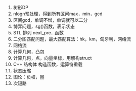 1. 树形DP
2. nlogn预处理，得到所有区间max，min，gcd
3. 区间gcd，单调不增，单调就可以二分
4. 博弈问题，sg()函数，表示状态
5. STL 排列 next_pre...函数
6. 二分图匹配问题，最大匹配算法：hk，km，匈牙利，网络流
7. 网络流
8. 计算几何，凸包
9. 计算几何，点，向量坐标，用解构struct
10. C++ 结构体 构造函数，运算符重载
11. 状态压缩
12. 图论：负权，圈
13. 次短路